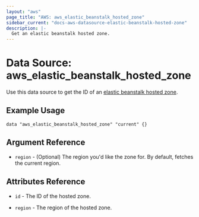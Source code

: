 ```yaml
---
layout: "aws"
page_title: "AWS: aws_elastic_beanstalk_hosted_zone"
sidebar_current: "docs-aws-datasource-elastic-beanstalk-hosted-zone"
description: |-
  Get an elastic beanstalk hosted zone.
---
```


# Data Source: aws_elastic_beanstalk_hosted_zone

Use this data source to get the ID of an [elastic beanstalk hosted zone](http://docs.aws.amazon.com/general/latest/gr/rande.html#elasticbeanstalk_region).

## Example Usage

```hcl
data "aws_elastic_beanstalk_hosted_zone" "current" {}
```

## Argument Reference

* `region` - (Optional) The region you'd like the zone for. By default, fetches the current region.

## Attributes Reference

* `id` - The ID of the hosted zone.

* `region` - The region of the hosted zone.
